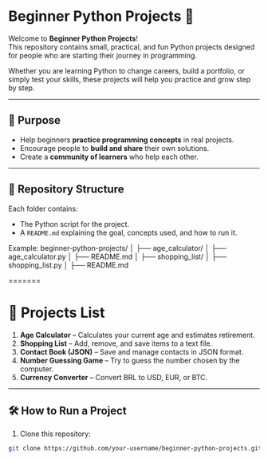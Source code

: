 # Beginner Python Projects 🐍

Welcome to **Beginner Python Projects**!  
This repository contains small, practical, and fun Python projects designed for people who are starting their journey in programming.  

Whether you are learning Python to change careers, build a portfolio, or simply test your skills, these projects will help you practice and grow step by step.

---

## 🎯 Purpose
- Help beginners **practice programming concepts** in real projects.
- Encourage people to **build and share** their own solutions.
- Create a **community of learners** who help each other.

---

## 📂 Repository Structure
Each folder contains:
- The Python script for the project.
- A `README.md` explaining the goal, concepts used, and how to run it.

Example:
beginner-python-projects/
│
├── age_calculator/
│ ├── age_calculator.py
│ ├── README.md
│
├── shopping_list/
│ ├── shopping_list.py
│ ├── README.md

=======
# 🚀 Projects List
1. **Age Calculator** – Calculates your current age and estimates retirement.
2. **Shopping List** – Add, remove, and save items to a text file.
3. **Contact Book (JSON)** – Save and manage contacts in JSON format.
4. **Number Guessing Game** – Try to guess the number chosen by the computer.
5. **Currency Converter** – Convert BRL to USD, EUR, or BTC.

---

## 🛠 How to Run a Project
1. Clone this repository:
```bash
git clone https://github.com/your-username/beginner-python-projects.git
